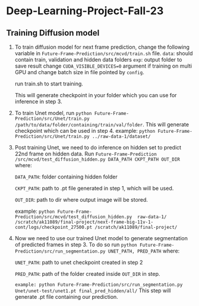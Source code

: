 # Deep-Learning-Project-Fall-23

## Training Diffusion model

1. To train diffusion model for next frame prediction, change the following variable in  `Future-Frame-Prediction/src/mcvd/train.sh` file.
	`data`: should contain train, validation and hidden data folders
	`exp`: output folder to save result
	change `CUDA_VISIBLE_DEVICES=0` argument if training on multi GPU and change batch size in file pointed by `config`.

	run train.sh to start training.

	This will generate checkpoint in your folder which you can use for inference in step 3. 

2. To train Unet model, run `python Future-Frame-Prediction/src/Unet/train.py /path/to/data/folder/containing/train/val/folder`. This will generate checkpoint which can be used in step 4. example: `python Future-Frame-Prediction/src/Unet/train.py ../raw-data-1/dataset/`


3. Post training Unet, we need to do inference on hidden set to predict 22nd frame on hidden data. Run `Future-Frame-Prediction
/src/mcvd/test_diffusion_hidden.py DATA_PATH CKPT_PATH OUT_DIR` where:

	`DATA_PATH`: folder containing hidden folder
	
	`CKPT_PATH`: path to .pt file generated in step 1, which will be used.
	
 	`OUT_DIR`: path to dir where  output image will be stored.

	example: `python Future-Frame-Prediction/src/mcvd/test_diffusion_hidden.py  raw-data-1/ /scratch/ak11089/final-project/next-frame-big-11v-1-cont/logs/checkpoint_27500.pt /scratch/ak11089/final-project/`

4. Now we need to use our trained Unet model to generate segmentation of predicted frames in step 3. To do so run `python Future-Frame-Prediction/src/run_segmentation.py UNET_PATH, PRED_PATH` where:

	`UNET_PATH`: path to unet checkpoint created in step 2
	
 	`PRED_PATH`: path of the folder created inside `OUT_DIR` in step.

 	`example: python Future-Frame-Prediction/src/run_segmentation.py  Unet/unet-test/unet1.pt final_pred_hidden/all/`
This step will generate .pt file containing our prediction. 





